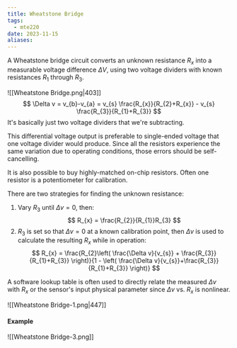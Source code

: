 ```yaml
---
title: Wheatstone Bridge
tags:
  - mte220
date: 2023-11-15
aliases:
---
```

A Wheatstone bridge circuit converts an unknown resistance $R_{x}$ into a measurable voltage difference $\Delta V$, using two voltage dividers with known resistances $R_{1}$ through $R_{3}$.

![[Wheatstone Bridge.png|403]]
$$
\Delta v = v_{b}-v_{a} = v_{s} \frac{R_{x}}{R_{2}+R_{x}} - v_{s} \frac{R_{3}}{R_{1}+R_{3}}
$$
It's basically just two voltage dividers that we're subtracting.

This differential voltage output is preferable to single-ended voltage that one voltage divider would produce. Since all the resistors experience the same variation due to operating conditions, those errors should be self-cancelling. 

It is also possible to buy highly-matched on-chip resistors. Often one resistor is a potentiometer for calibration.

There are two strategies for finding the unknown resistance:
1. Vary $R_{3}$ until $\Delta v = 0$, then:
$$
R_{x} = \frac{R_{2}}{R_{1}}R_{3}
$$
2. $R_{3}$ is set so that $\Delta v = 0$ at a known calibration point, then $\Delta v$ is used to calculate the resulting $R_{x}$ while in operation:
$$
R_{x} = \frac{R_{2}\left( \frac{\Delta v}{v_{s}} + \frac{R_{3}}{R_{1}+R_{3}} \right)}{1 - \left( \frac{\Delta v}{v_{s}}+\frac{R_{3}}{R_{1}+R_{3}} \right)}
$$

A software lookup table is often used to directly relate the measured $\Delta v$ with $R_{x}$ or the sensor's input physical parameter since $\Delta v$ vs. $R_{x}$ is nonlinear.

![[Wheatstone Bridge-1.png|447]]

#### Example
![[Wheatstone Bridge-3.png]]